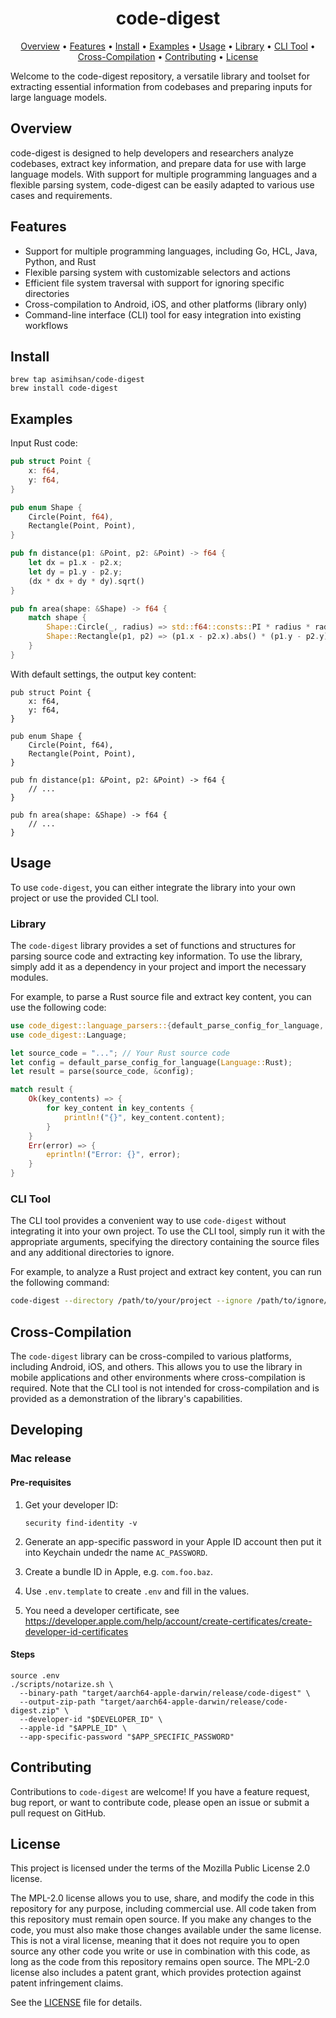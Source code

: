 <h1 align="center">
  code-digest
</h1>

<p align="center">
    <a href="#overview">Overview</a> •
    <a href="#features">Features</a> •
    <a href="#install">Install</a> •
    <a href="#examples">Examples</a> •
    <a href="#usage">Usage</a> •
    <a href="#library">Library</a> •
    <a href="#cli-tool">CLI Tool</a> •
    <a href="#cross-compilation">Cross-Compilation</a> •
    <a href="#contributing">Contributing</a> •
    <a href="#license">License</a>
</p>

Welcome to the code-digest repository, a versatile library and toolset for
extracting essential information from codebases and preparing inputs for large
language models.

## Overview

code-digest is designed to help developers and researchers analyze codebases,
extract key information, and prepare data for use with large language models.
With support for multiple programming languages and a flexible parsing system,
code-digest can be easily adapted to various use cases and requirements.

## Features

- Support for multiple programming languages, including Go, HCL, Java, Python,
  and Rust
- Flexible parsing system with customizable selectors and actions
- Efficient file system traversal with support for ignoring specific directories
- Cross-compilation to Android, iOS, and other platforms (library only)
- Command-line interface (CLI) tool for easy integration into existing workflows

## Install

```shell
brew tap asimihsan/code-digest
brew install code-digest
```

## Examples

Input Rust code:

```rust
pub struct Point {
    x: f64,
    y: f64,
}

pub enum Shape {
    Circle(Point, f64),
    Rectangle(Point, Point),
}

pub fn distance(p1: &Point, p2: &Point) -> f64 {
    let dx = p1.x - p2.x;
    let dy = p1.y - p2.y;
    (dx * dx + dy * dy).sqrt()
}

pub fn area(shape: &Shape) -> f64 {
    match shape {
        Shape::Circle(_, radius) => std::f64::consts::PI * radius * radius,
        Shape::Rectangle(p1, p2) => (p1.x - p2.x).abs() * (p1.y - p2.y).abs(),
    }
}
```

With default settings, the output key content:

```text
pub struct Point {
    x: f64,
    y: f64,
}

pub enum Shape {
    Circle(Point, f64),
    Rectangle(Point, Point),
}

pub fn distance(p1: &Point, p2: &Point) -> f64 {
    // ...
}

pub fn area(shape: &Shape) -> f64 {
    // ...
}
```

## Usage

To use `code-digest`, you can either integrate the library into your own project
or use the provided CLI tool.

### Library

The `code-digest` library provides a set of functions and structures for parsing
source code and extracting key information. To use the library, simply add it as
a dependency in your project and import the necessary modules.

For example, to parse a Rust source file and extract key content, you can use
the following code:

```rust
use code_digest::language_parsers::{default_parse_config_for_language, parse};
use code_digest::Language;

let source_code = "..."; // Your Rust source code
let config = default_parse_config_for_language(Language::Rust);
let result = parse(source_code, &config);

match result {
    Ok(key_contents) => {
        for key_content in key_contents {
            println!("{}", key_content.content);
        }
    }
    Err(error) => {
        eprintln!("Error: {}", error);
    }
}
```

### CLI Tool

The CLI tool provides a convenient way to use `code-digest` without integrating
it into your own project. To use the CLI tool, simply run it with the
appropriate arguments, specifying the directory containing the source files and
any additional directories to ignore.

For example, to analyze a Rust project and extract key content, you can run the
following command:

```sh
code-digest --directory /path/to/your/project --ignore /path/to/ignore/directory
```

## Cross-Compilation

The `code-digest` library can be cross-compiled to various platforms, including
Android, iOS, and others. This allows you to use the library in mobile
applications and other environments where cross-compilation is required. Note
that the CLI tool is not intended for cross-compilation and is provided as a
demonstration of the library's capabilities.

## Developing

### Mac release

#### Pre-requisites

1. Get your developer ID:

    ```shell
    security find-identity -v
    ```

2. Generate an app-specific password in your Apple ID account then put it into Keychain undedr the name `AC_PASSWORD`.
3. Create a bundle ID in Apple, e.g. `com.foo.baz`.
4. Use `.env.template` to create `.env` and fill in the values.
5. You need a developer certificate, see https://developer.apple.com/help/account/create-certificates/create-developer-id-certificates

#### Steps

```shell
source .env
./scripts/notarize.sh \
  --binary-path "target/aarch64-apple-darwin/release/code-digest" \
  --output-zip-path "target/aarch64-apple-darwin/release/code-digest.zip" \
  --developer-id "$DEVELOPER_ID" \
  --apple-id "$APPLE_ID" \
  --app-specific-password "$APP_SPECIFIC_PASSWORD"
```

## Contributing

Contributions to `code-digest` are welcome! If you have a feature request, bug
report, or want to contribute code, please open an issue or submit a pull
request on GitHub.

## License

This project is licensed under the terms of the Mozilla Public License 2.0
license.

The MPL-2.0 license allows you to use, share, and modify the code in this
repository for any purpose, including commercial use. All code taken from this
repository must remain open source. If you make any changes to the code, you
must also make those changes available under the same license. This is not a
viral license, meaning that it does not require you to open source any other
code you write or use in combination with this code, as long as the code from
this repository remains open source. The MPL-2.0 license also includes a patent
grant, which provides protection against patent infringement claims.

See the [LICENSE](LICENSE) file for details.

